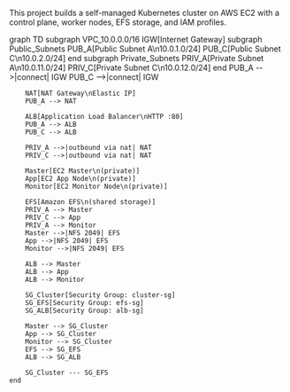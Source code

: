 This project builds a self-managed Kubernetes cluster on AWS EC2 with a control plane, worker nodes, EFS storage, and IAM profiles.  
 
graph TD
    subgraph VPC_10.0.0.0/16
        IGW[Internet Gateway]
        subgraph Public_Subnets
            PUB_A[Public Subnet A\n10.0.1.0/24]
            PUB_C[Public Subnet C\n10.0.2.0/24]
        end
        subgraph Private_Subnets
            PRIV_A[Private Subnet A\n10.0.11.0/24]
            PRIV_C[Private Subnet C\n10.0.12.0/24]
        end
        PUB_A -->|connect| IGW
        PUB_C -->|connect| IGW

        NAT[NAT Gateway\nElastic IP]
        PUB_A --> NAT

        ALB[Application Load Balancer\nHTTP :80]
        PUB_A --> ALB
        PUB_C --> ALB

        PRIV_A -->|outbound via nat| NAT
        PRIV_C -->|outbound via nat| NAT

        Master[EC2 Master\n(private)]
        App[EC2 App Node\n(private)]
        Monitor[EC2 Monitor Node\n(private)]

        EFS[Amazon EFS\n(shared storage)]
        PRIV_A --> Master
        PRIV_C --> App
        PRIV_A --> Monitor
        Master -->|NFS 2049| EFS
        App -->|NFS 2049| EFS
        Monitor -->|NFS 2049| EFS

        ALB --> Master
        ALB --> App
        ALB --> Monitor

        SG_Cluster[Security Group: cluster-sg]
        SG_EFS[Security Group: efs-sg]
        SG_ALB[Security Group: alb-sg]

        Master --> SG_Cluster
        App --> SG_Cluster
        Monitor --> SG_Cluster
        EFS --> SG_EFS
        ALB --> SG_ALB

        SG_Cluster --- SG_EFS
    end
